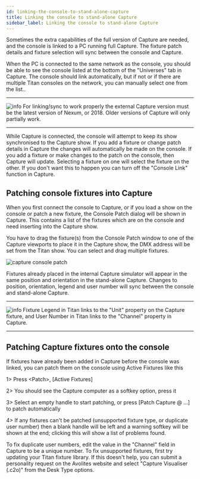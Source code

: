 ```yaml
---
id: linking-the-console-to-stand-alone-capture 
title: Linking the console to stand-alone Capture
sidebar_label: Linking the console to stand-alone Capture
---
```


Sometimes the extra capabilities of the full version of Capture are
needed, and the console is linked to a PC running full Capture. The
fixture patch details and fixture selection will sync between the
console and Capture.

When the PC is connected to the same network as the console, you should
be able to see the console listed at the bottom of the "Universes" tab
in Capture. The console should link automatically, but if not or if
there are multiple Titan consoles on the network, you can manually
select one from the list..

  --------------------------------------------------------------------------------------------- ------------------------------------------------------------------------------------------------------------------------------------------------------------------
  ![info](/docs/images/image6.png)   For linking/sync to work properly the external Capture version must be the latest version of Nexum, or 2018. Older versions of Capture will only partially work.
  --------------------------------------------------------------------------------------------- ------------------------------------------------------------------------------------------------------------------------------------------------------------------

While Capture is connected, the console will attempt to keep its show
synchronised to the Capture show. If you add a fixture or change patch
details in Capture the changes will automatically be made on the
console. If you add a fixture or make changes to the patch on the
console, then Capture will update. Selecting a fixture on one will
select the fixture on the other. If you don't want this to happen you
can turn off the "Console Link" function in Capture.

Patching console fixtures into Capture
--------------------------------------

When you first connect the console to Capture, or if you load a show on
the console or patch a new fixture, the Console Patch dialog will be
shown in Capture. This contains a list of the fixtures which are on the
console and need inserting into the Capture show.

You have to drag the fixture(s) from the Console Patch window to one of
the Capture viewports to place it in the Capture show, the DMX address
will be set from the Titan show. You can select and drag multiple
fixtures.

![capture console
patch](/docs/images/image271.png)

Fixtures already placed in the internal Capture simulator will appear in
the same position and orientation in the stand-alone Capture. Changes to
position, orientation, legend and user number will sync between the
console and stand-alone Capture.

  --------------------------------------------------------------------------------------------- ---------------------------------------------------------------------------------------------------------------------------------------------------
  ![info](/docs/images/image6.png)   Fixture Legend in Titan links to the "Unit" property on the Capture fixture, and User Number in Titan links to the "Channel" property in Capture.
  --------------------------------------------------------------------------------------------- ---------------------------------------------------------------------------------------------------------------------------------------------------

Patching Capture fixtures onto the console
------------------------------------------

If fixtures have already been added in Capture before the console was
linked, you can patch them on the console using Active Fixtures like
this

1\> Press \<Patch\>, \[Active Fixtures\]

2\> You should see the Capture computer as a softkey option, press it

3\> Select an empty handle to start patching, or press \[Patch Capture @
...\] to patch automatically

4\> If any fixtures can't be patched (unsupported fixture type, or
duplicate user number) then a blank handle will be left and a warning
softkey will be shown at the end; clicking this will show a list of
problems found.

To fix duplicate user numbers, edit the value in the "Channel" field in
Capture to be a unique number. To fix unsupported fixtures, first try
updating your Titan fixture library. If this doesn't help, you can
submit a personality request on the Avolites website and select "Capture
Visualiser (.c2o)" from the Desk Type options.



